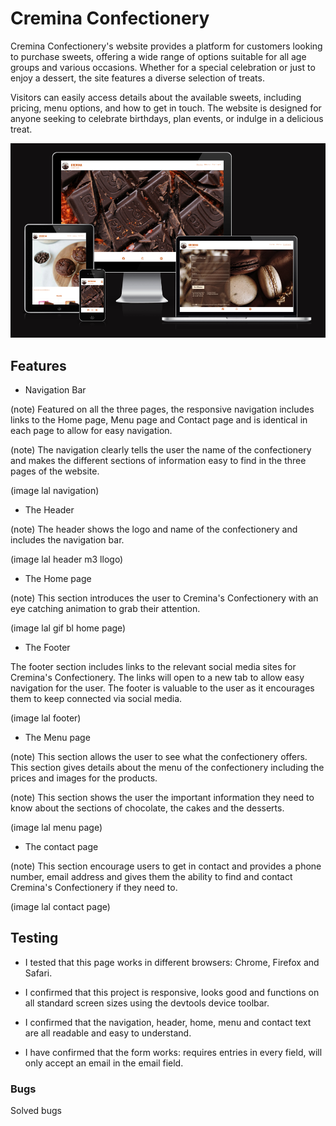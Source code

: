 # Cremina Confectionery
Cremina Confectionery's website provides a platform for customers looking to purchase sweets, offering a wide range of options suitable for all age groups and various occasions. Whether for a special celebration or just to enjoy a dessert, the site features a diverse selection of treats.

Visitors can easily access details about the available sweets, including pricing, menu options, and how to get in touch. The website is designed for anyone seeking to celebrate birthdays, plan events, or indulge in a delicious treat.

![Screenshot of the responsive page](/images/Screenshot.png)

## Features

- Navigation Bar

(note) Featured on all the three pages, the responsive navigation includes links to the Home page, Menu page and Contact page and is identical in each page to allow for easy navigation.  

(note) The navigation clearly tells the user the name of the confectionery and makes the different sections of information easy to find in the three pages of the website.

(image lal navigation)

- The Header 

(note) The header shows the logo and name of the confectionery and includes the navigation bar.

(image lal header m3 llogo)

- The Home page

(note) This section introduces the user to Cremina's Confectionery with an eye catching animation to grab their attention.

(image lal gif bl home page)

- The Footer

The footer section includes links to the relevant social media sites for Cremina's Confectionery. The links will open to a new tab to allow easy navigation for the user.
The footer is valuable to the user as it encourages them to keep connected via social media.

(image lal footer)

- The Menu page

(note) This section allows the user to see what the confectionery offers. This section gives details about the menu of the confectionery including the prices and images for the products. 

(note) This section shows the user the important information they need to know about the sections of chocolate, the cakes and the desserts.

(image lal menu page)

- The contact page 

(note) This section encourage users to get in contact and provides a phone number, email address and gives them the ability to find and contact Cremina's Confectionery if they need to.

(image lal contact page)

## Testing 

- I tested that this page works in different browsers: Chrome, Firefox and Safari.

- I confirmed that this project is responsive, looks good and functions on all standard screen sizes using the devtools device toolbar.

- I confirmed that the navigation, header, home, menu and contact text are all readable and easy to understand.

- I have confirmed that the form works: requires entries in every field, will only accept an email in the email field.

### Bugs

Solved bugs











 




